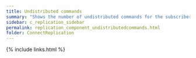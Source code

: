 ```yaml
---
title: Undistributed commands
summary: "Shows the number of undistributed commands for the subscriber shown above."
sidebar: c_replication_sidebar
permalink: replication_component_undistributedcommands.html
folder: ConnectReplication
---
```




{% include links.html %}
